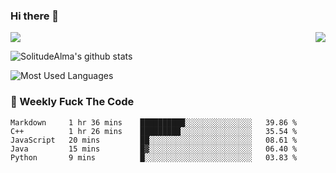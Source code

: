 ### Hi there 👋
<p>
  <a href="https://count.getloli.com/"><img src="https://count.getloli.com/get/@:solitudealma"></a>
  <img src="https://weather-icon.journeyad.repl.co/@guangzhou?v=1" align="right">
</p>



![SolitudeAlma's github stats](https://github-readme-stats.vercel.app/api?username=solitudealma&show_icons=true&theme=radical)



![Most Used Languages](https://github-readme-stats.vercel.app/api/top-langs/?username=solitudealma&layout=compact&hide_border=true&theme=dark)
<!-- ![visitors](https://visitor-badge.glitch.me/badge?page_id=solitudealma.solitudealma.id) -->


### :dart: Weekly Fuck The Code

<!--START_SECTION:waka-->
```text
Markdown     1 hr 36 mins    ██████████░░░░░░░░░░░░░░░   39.86 % 
C++          1 hr 26 mins    █████████░░░░░░░░░░░░░░░░   35.54 % 
JavaScript   20 mins         ██░░░░░░░░░░░░░░░░░░░░░░░   08.61 % 
Java         15 mins         █▓░░░░░░░░░░░░░░░░░░░░░░░   06.40 % 
Python       9 mins          █░░░░░░░░░░░░░░░░░░░░░░░░   03.83 % 
```
<!--END_SECTION:waka-->
